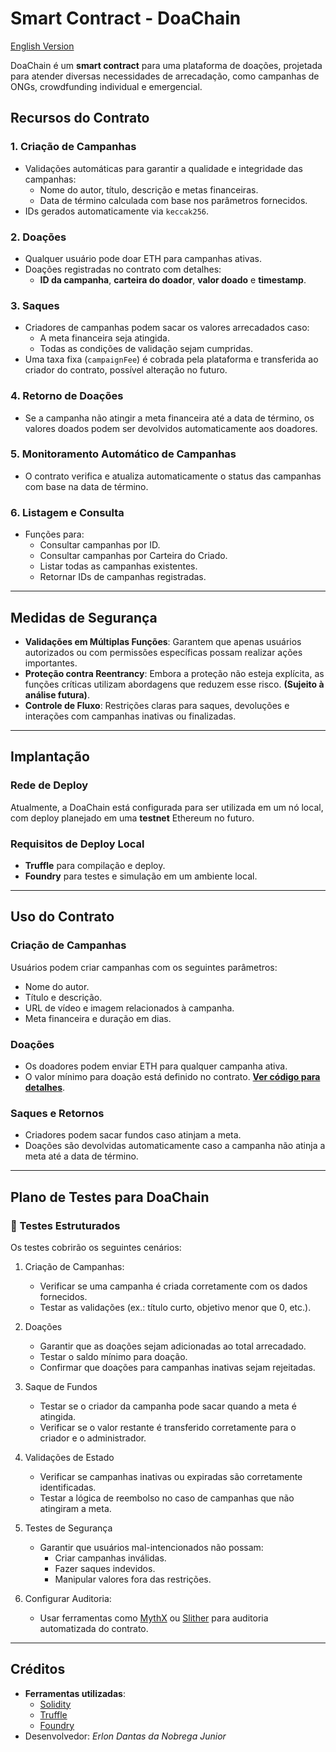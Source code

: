 # Smart Contract - DoaChain

[English Version](README.md)

DoaChain é um **smart contract** para uma plataforma de doações, 
projetada para atender diversas necessidades de arrecadação, 
como campanhas de ONGs, crowdfunding individual e emergencial.

## Recursos do Contrato

### 1. Criação de Campanhas
- Validações automáticas para garantir a qualidade e integridade das campanhas:
  - Nome do autor, título, descrição e metas financeiras.
  - Data de término calculada com base nos parâmetros fornecidos.
- IDs gerados automaticamente via `keccak256`.

### 2. Doações
- Qualquer usuário pode doar ETH para campanhas ativas.
- Doações registradas no contrato com detalhes:
  - **ID da campanha**, **carteira do doador**, **valor doado** e **timestamp**.

### 3. Saques
- Criadores de campanhas podem sacar os valores arrecadados caso:
  - A meta financeira seja atingida.
  - Todas as condições de validação sejam cumpridas.
- Uma taxa fixa (`campaignFee`) é cobrada pela plataforma e transferida ao criador do contrato, possível alteração no futuro.

### 4. Retorno de Doações
- Se a campanha não atingir a meta financeira até a data de término, os valores doados podem ser devolvidos automaticamente aos doadores.

### 5. Monitoramento Automático de Campanhas
- O contrato verifica e atualiza automaticamente o status das campanhas com base na data de término.

### 6. Listagem e Consulta
- Funções para:
  - Consultar campanhas por ID.
  - Consultar campanhas por Carteira do Criado.
  - Listar todas as campanhas existentes.
  - Retornar IDs de campanhas registradas.

---

## Medidas de Segurança

- **Validações em Múltiplas Funções**: Garantem que apenas usuários autorizados ou com permissões específicas possam realizar ações importantes.
- **Proteção contra Reentrancy**: Embora a proteção não esteja explícita, as funções críticas utilizam abordagens que reduzem esse risco. **(Sujeito à análise futura)**.
- **Controle de Fluxo**: Restrições claras para saques, devoluções e interações com campanhas inativas ou finalizadas.

---

## Implantação

### Rede de Deploy
Atualmente, a DoaChain está configurada para ser utilizada em um nó local, com deploy planejado em uma **testnet** Ethereum no futuro.

### Requisitos de Deploy Local
- **Truffle** para compilação e deploy.
- **Foundry** para testes e simulação em um ambiente local.

---

## Uso do Contrato

### Criação de Campanhas
Usuários podem criar campanhas com os seguintes parâmetros:
- Nome do autor.
- Título e descrição.
- URL de vídeo e imagem relacionados à campanha.
- Meta financeira e duração em dias.

### Doações
- Os doadores podem enviar ETH para qualquer campanha ativa.
- O valor mínimo para doação está definido no contrato. **[Ver código para detalhes](contracts/DoaChain.sol)**.

### Saques e Retornos
- Criadores podem sacar fundos caso atinjam a meta.
- Doações são devolvidas automaticamente caso a campanha não atinja a meta até a data de término.

---

## Plano de Testes para DoaChain

### 🧪 Testes Estruturados

Os testes cobrirão os seguintes cenários:

1. Criação de Campanhas:
    - Verificar se uma campanha é criada corretamente com os dados fornecidos.
    - Testar as validações (ex.: título curto, objetivo menor que 0, etc.).

2. Doações
    - Garantir que as doações sejam adicionadas ao total arrecadado.
    - Testar o saldo mínimo para doação.
    - Confirmar que doações para campanhas inativas sejam rejeitadas.

3. Saque de Fundos
    - Testar se o criador da campanha pode sacar quando a meta é atingida.
    - Verificar se o valor restante é transferido corretamente para o criador e o administrador.

4. Validações de Estado
    - Verificar se campanhas inativas ou expiradas são corretamente identificadas.
    - Testar a lógica de reembolso no caso de campanhas que não atingiram a meta.

5. Testes de Segurança
    - Garantir que usuários mal-intencionados não possam:
        - Criar campanhas inválidas.
        - Fazer saques indevidos.
        - Manipular valores fora das restrições.

6. Configurar Auditoria:
    - Usar ferramentas como [MythX](https://mythx.io/) ou [Slither](https://github.com/crytic/slither) para auditoria automatizada do contrato.
---

## Créditos

- **Ferramentas utilizadas**:
  - [Solidity](https://soliditylang.org/)
  - [Truffle](https://trufflesuite.com/)
  - [Foundry](https://getfoundry.sh/)
- Desenvolvedor: *Erlon Dantas da Nobrega Junior*


